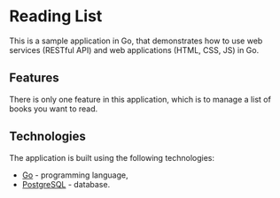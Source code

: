 # Reading List

This is a sample application in Go, that demonstrates how to use web services (RESTful API) and web applications (HTML, CSS, JS) in Go.

## Features

There is only one feature in this application, which is to manage a list of books you want to read.

## Technologies

The application is built using the following technologies:

- [Go](https://golang.org/) - programming language,
- [PostgreSQL](https://www.postgresql.org/) - database.
